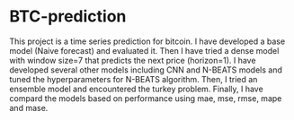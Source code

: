 # BTC-prediction
This project is a time series prediction for bitcoin. 
I have developed a base model (Naive forecast) and evaluated it.
Then I have tried  a dense model with window size=7 that predicts the next price (horizon=1).
I have developed several other models including CNN and N-BEATS models and tuned the hyperparameters for N-BEATS algorithm.
Then, I tried an ensemble model and encountered the turkey problem.
Finally, I have compard the models based on performance using mae,	mse,	rmse,	mape and mase.
